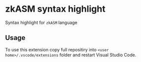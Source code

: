 # zkASM syntax highlight
Syntax highlight for `zkASM` language

## Usage
To use this extension copy full repositiry into `<user home>/.vscode/extensions` folder and restart Visual Studio Code.
